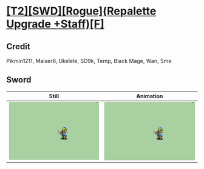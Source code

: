 # [\[T2\]\[SWD\]\[Rogue\]\(Repalette Upgrade +Staff\)\[F\]](../)

## Credit

Pikmin1211, Maiser6, Ukelele, SD9k, Temp, Black Mage, Wan, Sme
	
## Sword

| Still | Animation |
| :---: | :-------: |
| ![Sword still](./Sword_000.png) | ![Sword animation](./Sword.gif) |

